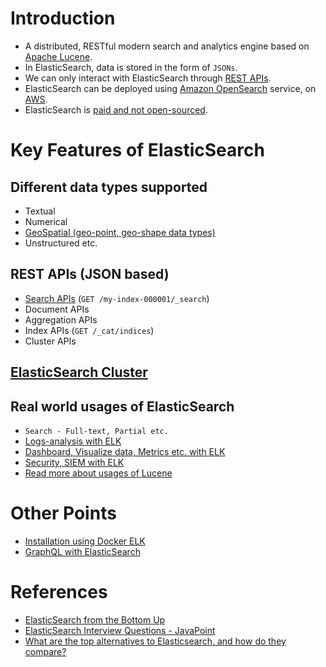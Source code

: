 
# Introduction
- A distributed, RESTful modern search and analytics engine based on [Apache Lucene](ApacheLucene.md).
- In ElasticSearch, data is stored in the form of `JSONs`.
- We can only interact with ElasticSearch through [REST APIs](../../2_APITechOptions/REST.md).
- ElasticSearch can be deployed using [Amazon OpenSearch](../../../2_AWSComponents/6_DatabaseServices/AmazonOpenSearch.md) service, on [AWS](../../../2_AWSComponents).
- ElasticSearch is [paid and not open-sourced](https://www.elastic.co/pricing/).

# Key Features of ElasticSearch

## Different data types supported
- Textual
- Numerical
- [GeoSpatial (geo-point, geo-shape data types)](https://www.elastic.co/guide/en/elasticsearch/reference/current/query-dsl-geo-bounding-box-query.html)
- Unstructured etc.

## REST APIs (JSON based)
- [Search APIs](https://www.elastic.co/guide/en/elasticsearch/reference/current/search.html) (`GET /my-index-000001/_search`)
- Document APIs
- Aggregation APIs
- Index APIs (`GET /_cat/indices`)
- Cluster APIs

## [ElasticSearch Cluster](ElasticSearchCluster.md)

## Real world usages of ElasticSearch
- `Search - Full-text, Partial etc.`
- [Logs-analysis with ELK](../../7_MonitoringTools/ELK.md)
- [Dashboard, Visualize data, Metrics etc. with ELK](../../7_MonitoringTools/ELK.md)
- [Security, SIEM with ELK](../../7_MonitoringTools/ELK.md)
- [Read more about usages of Lucene](ApacheLucene.md#real-world-usages-of-apache-lucene)

# Other Points
- [Installation using Docker ELK](https://github.com/deviantony/docker-elk)
- [GraphQL with ElasticSearch](ElasticSearchWithGraphQL.md)

# References
- [ElasticSearch from the Bottom Up](https://www.elastic.co/blog/found-elasticsearch-from-the-bottom-up)
- [ElasticSearch Interview Questions - JavaPoint](https://www.javatpoint.com/elasticsearch-interview-questions)
- [What are the top alternatives to Elasticsearch, and how do they compare?](https://www.quora.com/What-are-the-top-alternatives-to-Elasticsearch-and-how-do-they-compare)
